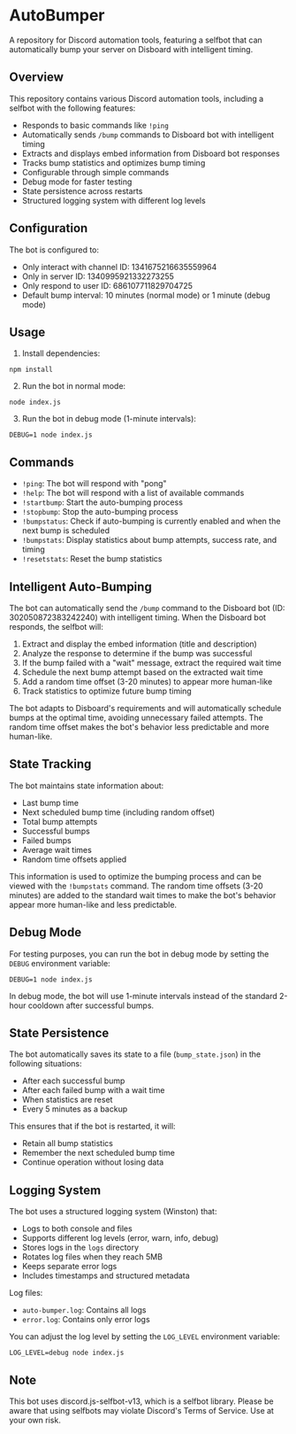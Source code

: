 # AutoBumper

A repository for Discord automation tools, featuring a selfbot that can automatically bump your server on Disboard with intelligent timing.

## Overview

This repository contains various Discord automation tools, including a selfbot with the following features:
- Responds to basic commands like `!ping`
- Automatically sends `/bump` commands to Disboard bot with intelligent timing
- Extracts and displays embed information from Disboard bot responses
- Tracks bump statistics and optimizes bump timing
- Configurable through simple commands
- Debug mode for faster testing
- State persistence across restarts
- Structured logging system with different log levels

## Configuration

The bot is configured to:
- Only interact with channel ID: 1341675216635559964
- Only in server ID: 1340995921332273255
- Only respond to user ID: 686107711829704725
- Default bump interval: 10 minutes (normal mode) or 1 minute (debug mode)

## Usage

1. Install dependencies:
```
npm install
```

2. Run the bot in normal mode:
```
node index.js
```

3. Run the bot in debug mode (1-minute intervals):
```
DEBUG=1 node index.js
```

## Commands

- `!ping`: The bot will respond with "pong"
- `!help`: The bot will respond with a list of available commands
- `!startbump`: Start the auto-bumping process
- `!stopbump`: Stop the auto-bumping process
- `!bumpstatus`: Check if auto-bumping is currently enabled and when the next bump is scheduled
- `!bumpstats`: Display statistics about bump attempts, success rate, and timing
- `!resetstats`: Reset the bump statistics

## Intelligent Auto-Bumping

The bot can automatically send the `/bump` command to the Disboard bot (ID: 302050872383242240) with intelligent timing. When the Disboard bot responds, the selfbot will:

1. Extract and display the embed information (title and description)
2. Analyze the response to determine if the bump was successful
3. If the bump failed with a "wait" message, extract the required wait time
4. Schedule the next bump attempt based on the extracted wait time
5. Add a random time offset (3-20 minutes) to appear more human-like
6. Track statistics to optimize future bump timing

The bot adapts to Disboard's requirements and will automatically schedule bumps at the optimal time, avoiding unnecessary failed attempts. The random time offset makes the bot's behavior less predictable and more human-like.

## State Tracking

The bot maintains state information about:
- Last bump time
- Next scheduled bump time (including random offset)
- Total bump attempts
- Successful bumps
- Failed bumps
- Average wait times
- Random time offsets applied

This information is used to optimize the bumping process and can be viewed with the `!bumpstats` command. The random time offsets (3-20 minutes) are added to the standard wait times to make the bot's behavior appear more human-like and less predictable.

## Debug Mode

For testing purposes, you can run the bot in debug mode by setting the `DEBUG` environment variable:

```
DEBUG=1 node index.js
```

In debug mode, the bot will use 1-minute intervals instead of the standard 2-hour cooldown after successful bumps.

## State Persistence

The bot automatically saves its state to a file (`bump_state.json`) in the following situations:
- After each successful bump
- After each failed bump with a wait time
- When statistics are reset
- Every 5 minutes as a backup

This ensures that if the bot is restarted, it will:
- Retain all bump statistics
- Remember the next scheduled bump time
- Continue operation without losing data

## Logging System

The bot uses a structured logging system (Winston) that:
- Logs to both console and files
- Supports different log levels (error, warn, info, debug)
- Stores logs in the `logs` directory
- Rotates log files when they reach 5MB
- Keeps separate error logs
- Includes timestamps and structured metadata

Log files:
- `auto-bumper.log`: Contains all logs
- `error.log`: Contains only error logs

You can adjust the log level by setting the `LOG_LEVEL` environment variable:
```
LOG_LEVEL=debug node index.js
```

## Note

This bot uses discord.js-selfbot-v13, which is a selfbot library. Please be aware that using selfbots may violate Discord's Terms of Service. Use at your own risk.